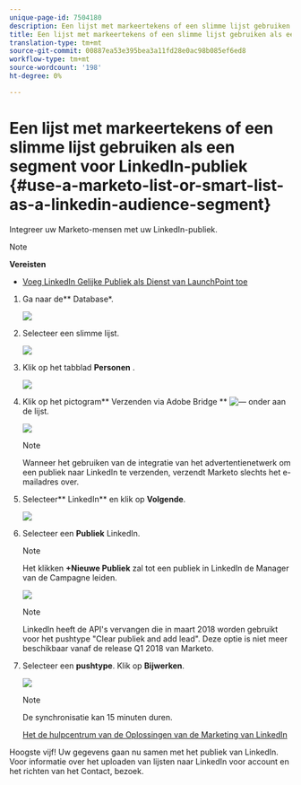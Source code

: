 ```yaml
---
unique-page-id: 7504180
description: Een lijst met markeertekens of een slimme lijst gebruiken als een LinkedIn Audience-segment - Marketo Docs - Productdocumentatie
title: Een lijst met markeertekens of een slimme lijst gebruiken als een segment voor LinkedIn-publiek
translation-type: tm+mt
source-git-commit: 00887ea53e395bea3a11fd28e0ac98b085ef6ed8
workflow-type: tm+mt
source-wordcount: '198'
ht-degree: 0%

---
```



# Een lijst met markeertekens of een slimme lijst gebruiken als een segment voor LinkedIn-publiek {#use-a-marketo-list-or-smart-list-as-a-linkedin-audience-segment}

Integreer uw Marketo-mensen met uw LinkedIn-publiek.

>[!NOTE]
>
>**Vereisten**
>
>* [Voeg LinkedIn Gelijke Publiek als Dienst van LaunchPoint toe](../../../../product-docs/demand-generation/ad-network-integrations/add-linkedin-matched-audiences-as-a-launchpoint-service.md)

>



1. Ga naar de** Database*.

   ![](assets/db.png)

1. Selecteer een slimme lijst.

   ![](assets/two.png)

1. Klik op het tabblad **Personen** .

   ![](assets/three-1.png)

1. Klik op het pictogram** Verzenden via Adobe Bridge ** ![—](assets/image2015-4-20-18-3a18-3a41.png) onder aan de lijst.

   ![](assets/four-1.png)

   >[!NOTE]
   >
   >Wanneer het gebruiken van de integratie van het advertentienetwerk om een publiek naar LinkedIn te verzenden, verzendt Marketo slechts het e-mailadres over.

1. Selecteer** LinkedIn** en klik op **Volgende**.

   ![](assets/image2015-4-20-18-3a7-3a19.png)

1. Selecteer een **Publiek** LinkedIn.

   >[!NOTE]
   >
   >Het klikken **+Nieuwe Publiek** zal tot een publiek in LinkedIn de Manager van de Campagne leiden.

   ![](assets/6.png)

   >[!NOTE]
   >
   >LinkedIn heeft de API&#39;s vervangen die in maart 2018 worden gebruikt voor het pushtype &quot;Clear publiek and add lead&quot;. Deze optie is niet meer beschikbaar vanaf de release Q1 2018 van Marketo.

1. Selecteer een **pushtype**. Klik op **Bijwerken**.

   ![](assets/7.png)

   >[!NOTE]
   >
   >De synchronisatie kan 15 minuten duren.

   [Het de hulpcentrum van de Oplossingen van de Marketing van LinkedIn](https://www.linkedin.com/help/lms/answer/73938?query=ad%20segment)

Hoogste vijf! Uw gegevens gaan nu samen met het publiek van LinkedIn. Voor informatie over het uploaden van lijsten naar LinkedIn voor account en het richten van het Contact, bezoek.